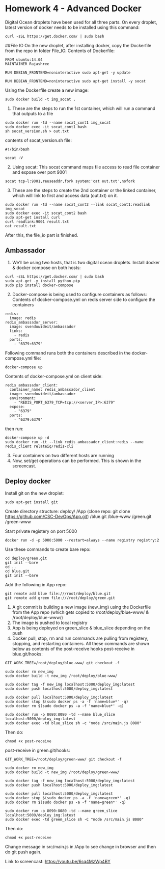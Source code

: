 # Homework 4 - Advanced Docker

Digital Ocean droplets have been used for all three parts. On every droplet, latest version of docker needs to be installed using this command:
```
curl -sSL https://get.docker.com/ | sudo bash
```

##File IO
On the new droplet, after installing docker, copy the Dockerfile from the repo in folder File_IO.
Contents of Dockerfile:
```
FROM ubuntu:14.04
MAINTAINER Rajashree

RUN DEBIAN_FRONTEND=noninteractive sudo apt-get -y update

RUN DEBIAN_FRONTEND=noninteractive sudo apt-get install -y socat
```
Using the Dockerfile create a new image:
```
sudo docker build -t img_socat .
```
1. These are the steps to run the 1st container, which will run a command that outputs to a file
```
sudo docker run -td --name socat_cont1 img_socat
sudo docker exec -it socat_cont1 bash
sh socat_version.sh > out.txt
```
contents of socat_version.sh file:
```
#!/bin/bash

socat -V
```
2. Using socat: This socat command maps file access to read file container and expose over port 9001
```
socat tcp-l:9001,reuseaddr,fork system:'cat out.txt',nofork
```
3. These are the steps to create the 2nd container or the linked container, which will link to first and access data (out.txt) on it.
```
sudo docker run -td --name socat_cont2 --link socat_cont1:readlink img_socat
sudo docker exec -it socat_cont2 bash
sudo apt-get install curl
curl readlink:9001 result.txt
cat result.txt
```
After this, the file_io part is finished.

## Ambassador
1. We'll be using two hosts, that is two digital ocean droplets.
Install docker & docker compose on both hosts:
```
curl -sSL https://get.docker.com/ | sudo bash
sudo apt-get -y install python-pip
sudo pip install docker-compose
```
2. Docker-compose is being used to configure containers as follows:
Contents of docker-compose.yml on redis server side to configure the containers
```
redis:
  image: redis
redis_ambassador_server:
  image: svendowideit/ambassador
  links:
    - redis
  ports:
    - "6379:6379"
```
Following command runs both the containers described in the docker-compose.yml file:
```
docker-compose up
```

Contents of docker-compose.yml on client side:
```
redis_ambassador_client:
  container_name: redis_ambassador_client
  image: svendowideit/ambassador
  environment:
    - "REDIS_PORT_6379_TCP=tcp://<server_IP>:6379"
  expose:
    - "6379"
  ports:
    - "6379:6379"
```
then run:
```
docker-compose up -d
sudo docker run -it --link redis_ambassador_client:redis --name redis_client relateiq/redis-cli
```
3. Four containers on two different hosts are running
4. Now, set/get operations can be performed. This is shown in the screencast.

## Deploy docker
Install git on the new droplet:
```
sudo apt-get install git
```
Create directory structure:
deploy/
  /App (clone repo: git clone https://github.com/CSC-DevOps/App.git)
  /blue.git
  /blue-www
  /green.git
  /green-www

Start private registery on port 5000
```
docker run -d -p 5000:5000 --restart=always --name registry registry:2
```

Use these commands to create bare repo:
```
cd deploy/green.git
git init --bare
cd ..
cd blue.git
git init --bare
```

Add the following in App repo:
```
git remote add blue file:///root/deploy/blue.git
git remote add green file:///root/deploy/green.git
```

1. A git commit is building a new image (new_img) using the Dockerfile from the App repo (which gets copied to /root/deploy/blue-www/ & /root/deploy/blue-www/)
2. The image is pushed to local registry
3. App is being deployed on green_slice & blue_slice depending on the push
4. Docker pull, stop, rm and run commands are pulling from registery, stopping, and restarting containers.
All these commands are shown below as contents of the post-receive hooks
post-receive in blue.git/hooks:
```
GIT_WORK_TREE=/root/deploy/blue-www/ git checkout -f

sudo docker rm new_img
sudo docker build -t new_img /root/deploy/blue-www/

sudo docker tag -f new_img localhost:5000/deploy_img:latest
sudo docker push localhost:5000/deploy_img:latest

sudo docker pull localhost:5000/deploy_img:latest
sudo docker stop $(sudo docker ps -a -f 'name=blue*' -q)
sudo docker rm $(sudo docker ps -a -f 'name=blue*' -q)

sudo docker run -p 8080:8080 -td --name blue_slice localhost:5000/deploy_img:latest
sudo docker exec -td blue_slice sh -c "node /src/main.js 8080"
```
Then do:
```
chmod +x post-receive
```

post-receive in green.git/hooks:
```
GIT_WORK_TREE=/root/deploy/green-www/ git checkout -f

sudo docker rm new_img
sudo docker build -t new_img /root/deploy/green-www/

sudo docker tag -f new_img localhost:5000/deploy_img:latest
sudo docker push localhost:5000/deploy_img:latest

sudo docker pull localhost:5000/deploy_img:latest
sudo docker stop $(sudo docker ps -a -f 'name=green*' -q)
sudo docker rm $(sudo docker ps -a -f 'name=green*' -q)

sudo docker run -p 8090:8080 -td --name green_slice localhost:5000/deploy_img:latest
sudo docker exec -td green_slice sh -C "node /src/main.js 8080"
```
Then do:
```
chmod +x post-receive
```
Change message in src/main.js in /App to see change in browser and then do git push again.

Link to screencast:
https://youtu.be/6sq4MzWp4BY
